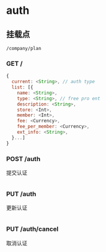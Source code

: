 # auth

## 挂载点
```
/company/plan
```


### GET /

```javascript
{
  current: <String>, // auth type
  list: [{
    name: <String>,
    type: <String>, // free pro ent
    description: <String>,
    store: <Int>,
    member: <Int>,
    fee: <Currency>,
    fee_per_member: <Currency>,
    ext_info: <String>,
  }...]
}
```

### POST /auth

提交认证

```javascript

```

### PUT /auth

更新认证

```javascript

```

### PUT /auth/cancel

取消认证

```javascript

```
